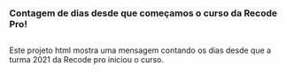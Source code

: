 ### Contagem de dias desde que começamos o curso da Recode Pro!

##

Este projeto html mostra uma mensagem contando os dias desde que a turma 2021 da Recode pro iniciou o curso.
